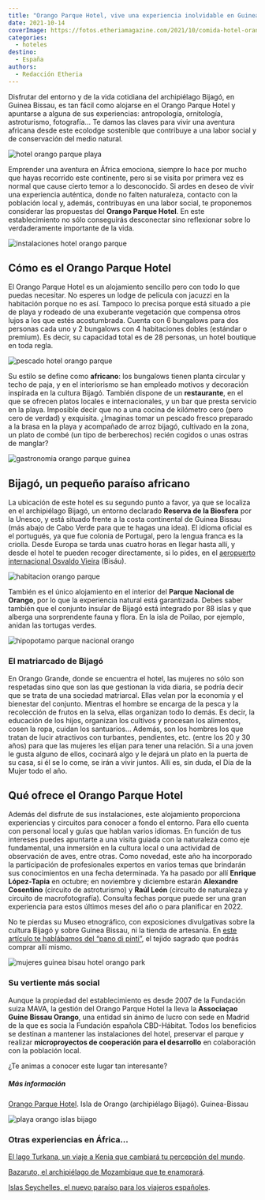 ```yaml
---
title: "Orango Parque Hotel, vive una experiencia inolvidable en Guinea Bissau"
date: 2021-10-14
coverImage: https://fotos.etheriamagazine.com/2021/10/comida-hotel-orango-parque.jpg
categories: 
  - hoteles
destino: 
  - España
authors: 
  - Redacción Etheria
---
```


Disfrutar del entorno y de la vida cotidiana del archipiélago Bijagó, en Guinea Bissau, es tan fácil como alojarse en el Orango Parque Hotel y apuntarse a alguna de sus experiencias: antropología, ornitología, astroturismo, fotografía... Te damos las claves para vivir una aventura africana desde este ecolodge sostenible que contribuye a una labor social y de conservación del medio natural.

![hotel orango parque playa](https://fotos.etheriamagazine.com/2021/10/piragua-hotel-orango-park.jpg "El hotel Orango Parque se sitúa en primera línea de playa.")

Emprender una aventura en África emociona, siempre lo hace por mucho que hayas recorrido 
este continente, pero si se visita por primera vez es normal que cause cierto temor a lo 
desconocido. Si ardes en deseo de vivir una experiencia auténtica, donde no falten 
naturaleza, contacto con la población local y, además, contribuyas en una labor social, 
te proponemos considerar las propuestas del **Orango Parque Hotel**. En este 
establecimiento no sólo conseguirás desconectar sino reflexionar sobre lo verdaderamente 
importante de la vida. 

![instalaciones hotel orango parque](https://fotos.etheriamagazine.com/2021/10/hotel-orango-parque-guinea-bisau.jpg "El Orango Parque es el único hotel dentro de este espacio natural protegido.")

## Cómo es el Orango Parque Hotel

El Orango Parque Hotel es un alojamiento sencillo pero con todo lo que puedas necesitar. 
No esperes un lodge de película con jacuzzi en la habitación porque no es así. Tampoco 
lo precisa porque está situado a pie de playa y rodeado de una exuberante vegetación que 
compensa otros lujos a los que estés acostumbrada. Cuenta con 6 bungalows para dos 
personas cada uno y 2 bungalows con 4 habitaciones dobles (estándar o premium). Es 
decir, su capacidad total es de 28 personas, un hotel boutique en toda regla. 

![pescado hotel orango parque](https://fotos.etheriamagazine.com/2021/10/comida-hotel-orango-parque.jpg "Pescado a la brasa, una cena perfecta.")

Su estilo se define como **africano**: los bungalows tienen planta circular y techo de 
paja, y en el interiorismo se han empleado motivos y decoración inspirada en la cultura 
Bijagó. También dispone de un **restaurante**, en el que se ofrecen platos locales e 
internacionales, y un bar que presta servicio en la playa. Imposible decir que no a una 
cocina de kilómetro cero (pero cero de verdad) y exquisita. ¿Imaginas tomar un pescado 
fresco preparado a la brasa en la playa y acompañado de arroz bijagó, cultivado en la 
zona, un plato de combé (un tipo de berberechos) recién cogidos o unas ostras de 
manglar? 

![gastronomia orango parque guinea](https://fotos.etheriamagazine.com/2021/10/orango-hotel-guinea-bisau.jpg "Instalaciones y gastronomía en el hotel Orango Parque.")

## Bijagó, un pequeño paraíso africano

La ubicación de este hotel es su segundo punto a favor, ya que se localiza en el 
archipiélago Bijagó, un entorno declarado **Reserva de la Biosfera** por la Unesco, y 
está situado frente a la costa continental de Guinea Bissau (más abajo de Cabo Verde 
para que te hagas una idea). El idioma oficial es el portugués, ya que fue colonia de 
Portugal, pero la lengua franca es la criolla. Desde Europa se tarda unas cuatro horas 
en llegar hasta allí, y desde el hotel te pueden recoger directamente, si lo pides, en 
el [aeropuerto internacional Osvaldo Vieira](https://www.aeroporto-bissau.com/) (Bisáu). 

![habitacion orango parque](https://fotos.etheriamagazine.com/2021/10/habitacion-hotel-orango-parque.jpg "Una de las habitaciones del hotel.")

También es el único alojamiento en el interior del **Parque Nacional de Orango**, por lo 
que la experiencia natural está garantizada. Debes saber también que el conjunto insular 
de Bijagó está integrado por 88 islas y que alberga una sorprendente fauna y flora. En 
la isla de Poilao, por ejemplo, anidan las tortugas verdes. 

![hipopotamo parque nacional orango](https://fotos.etheriamagazine.com/2021/10/parque-nacional-orango.jpg "Hipopótamo en el Parque Nacional de Orango.")

### El matriarcado de Bijagó

En Orango Grande, donde se encuentra el hotel, las mujeres no sólo son respetadas sino 
que son las que gestionan la vida diaria, se podría decir que se trata de una sociedad 
matriarcal. Ellas velan por la economía y el bienestar del conjunto. Mientras el hombre 
se encarga de la pesca y la recolección de frutos en la selva, ellas organizan todo lo 
demás. Es decir, la educación de los hijos, organizan los cultivos y procesan los 
alimentos, cosen la ropa, cuidan los santuarios... Además, son los hombres los que 
tratan de lucir atractivos con turbantes, pendientes, etc. (entre los 20 y 30 años) para 
que las mujeres les elijan para tener una relación. Si a una joven le gusta alguno de 
ellos, cocinará algo y le dejará un plato en la puerta de su casa, si él se lo come, se 
irán a vivir juntos. Allí es, sin duda, el Día de la Mujer todo el año. 

## Qué ofrece el Orango Parque Hotel

Además del disfrute de sus instalaciones, este alojamiento proporciona experiencias y 
circuitos para conocer a fondo el entorno. Para ello cuenta con personal local y guías 
que hablan varios idiomas. En función de tus intereses puedes apuntarte a una visita 
guiada con la naturaleza como eje fundamental, una inmersión en la cultura local o una 
actividad de observación de aves, entre otras. Como novedad, este año ha incorporado la 
participación de profesionales expertos en varios temas que brindarán sus conocimientos 
en una fecha determinada. Ya ha pasado por allí **Enrique López-Tapia** en octubre; en 
noviembre y diciembre estarán **Alexandre Cosentino** (circuito de astroturismo) y 
**Raúl León** (circuito de naturaleza y circuito de macrofotografía). Consulta fechas 
porque puede ser una gran experiencia para estos últimos meses del año o para planificar 
en 2022. 

No te pierdas su Museo etnográfico, con exposiciones divulgativas sobre la cultura 
Bijagó y sobre Guinea Bissau, ni la tienda de artesanía. En [este artículo te hablábamos 
del “pano di 
pinti”](https://etheriamagazine.com/2020/10/15/pano-di-pinti-tejido-sagrado-de-los-pepel-y-manjaka-de-guinea-bissau/), 
el tejido sagrado que podrás comprar allí mismo. 

![mujeres guinea bisau hotel orango park](https://fotos.etheriamagazine.com/2021/10/mujeres-guinea-bissau.jpg "Parte de los beneficios repercute en la población local.")

### Su vertiente más social

Aunque la propiedad del establecimiento es desde 2007 de la Fundación suiza MAVA, la 
gestión del Orango Parque Hotel la lleva la **Associaçao Guine Bissau Orango**, una 
entidad sin ánimo de lucro con sede en Madrid de la que es socia la Fundación española 
CBD-Hábitat. Todos los beneficios se destinan a mantener las instalaciones del hotel, 
preservar el parque y realizar **microproyectos de cooperación para el desarrollo** en 
colaboración con la población local. 

¿Te animas a conocer este lugar tan interesante? 

##### Más información

[Orango Parque Hotel](https://www.orangohotel.com/). Isla de Orango (archipiélago 
Bijagó). Guinea-Bissau 

![playa orango islas bijago](https://fotos.etheriamagazine.com/2021/10/islas-bijado-guinea.jpg "Isla de Orango (archipiélago Bijagó).")

### Otras experiencias en África...

[El lago Turkana, un viaje a Kenia que cambiará tu percepción del 
mundo](https://etheriamagazine.com/2020/02/07/viaje-a-kenia-etnias-del-lago-turkana/). 

[Bazaruto, el archipiélago de Mozambique que te 
enamorará](https://etheriamagazine.com/2019/08/21/que-ver-hacer-en-archipielago-de-bazaruto-mozambique/). 

[Islas Seychelles, el nuevo paraíso para los viajeros 
españoles](https://etheriamagazine.com/2020/11/16/islas-seychelles-un-viaje-de-lujo-al-paraiso/).
